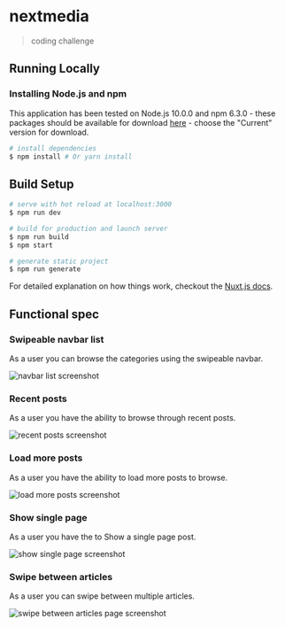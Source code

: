 # nextmedia

> coding challenge

## Running Locally

### Installing Node.js and npm

This application has been tested on Node.js 10.0.0 and npm 6.3.0 - these packages should be available for download [here](https://nodejs.org/en/) - choose the "Current" version for download.

``` bash
# install dependencies
$ npm install # Or yarn install
```

## Build Setup

``` bash
# serve with hot reload at localhost:3000
$ npm run dev

# build for production and launch server
$ npm run build
$ npm start

# generate static project
$ npm run generate
```

For detailed explanation on how things work, checkout the [Nuxt.js docs](https://github.com/nuxt/nuxt.js).

## Functional spec

### Swipeable navbar list

As a user you can browse the categories using the swipeable navbar.

![navbar list screenshot](https://github.com/shutsugan/next-media/blob/master/screenshots/navbar-list.gif)

### Recent posts

As a user you have the ability to browse through recent posts.

![recent posts screenshot](https://github.com/shutsugan/next-media/blob/master/screenshots/recent-posts.gif)

### Load more posts

As a user you have the ability to load more posts to browse.

![load more posts screenshot](https://github.com/shutsugan/next-media/blob/master/screenshots/load-more.gif)

### Show single page

As a user you have the to Show a single page post.

![show single page screenshot](https://github.com/shutsugan/next-media/blob/master/screenshots/show-single.gif)

### Swipe between articles

As a user you can swipe between multiple articles.

![swipe between articles page screenshot](https://github.com/shutsugan/next-media/blob/master/screenshots/swipe-articles.gif)